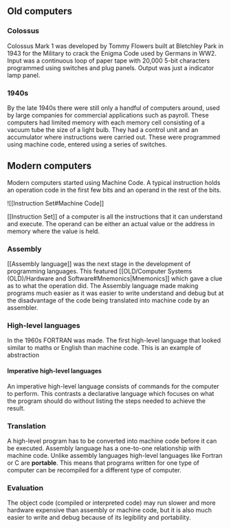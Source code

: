 ## Old computers

### Colossus
Colossus Mark 1 was developed by Tommy Flowers built at Bletchley Park in 1943 for the Military to crack the Enigma Code used by Germans in WW2. Input was a continuous loop of paper tape with 20,000 5-bit characters programmed using switches and plug panels. Output was just a indicator lamp panel. 

### 1940s
By the late 1940s there were still only a handful of computers around, used by large companies for commercial applications such as payroll. 
These computers had limited memory with each memory cell consisting of a vacuum tube the size of a light bulb. They had a control unit and an accumulator where instructions were carried out. These were programmed using machine code, entered using a series of switches. 

## Modern computers
Modern computers started using Machine Code. A typical instruction holds an operation code in the first few bits and an operand in the rest of the bits. 

![[Instruction Set#Machine Code]]

[[Instruction Set]] of a computer is all the instructions that it can understand and execute. The operand can be either an actual value or the address in memory where the value is held.

### Assembly
[[Assembly language]] was the next stage in the development of programming languages. This featured [[OLD/Computer Systems (OLD)/Hardware and Software#Mnemonics|Mnemonics]] which gave a clue as to what the operation did. The Assembly language made making programs much easier as it was easier to write understand and debug but at the disadvantage of the code being translated into machine code by an assembler.

### High-level languages
In the 1960s FORTRAN was made. The first high-level language that looked similar to maths or English than machine code. This is an example of abstraction

#### Imperative high-level languages
An imperative high-level language consists of commands for the computer to perform. This contrasts a declarative language which focuses on what the program should do without listing the steps needed to achieve the result. 

### Translation
A high-level program has to be converted into machine code before it can be executed. Assembly language has a one-to-one relationship with machine code. Unlike assembly languages high-level languages like Fortran or C are **portable**. This means that programs written for one type of computer can be recompiled for a different type of computer. 

### Evaluation
The object code (compiled or interpreted code) may run slower and more hardware expensive than assembly or machine code, but it is also much easier to write and debug because of its legibility and portability. 